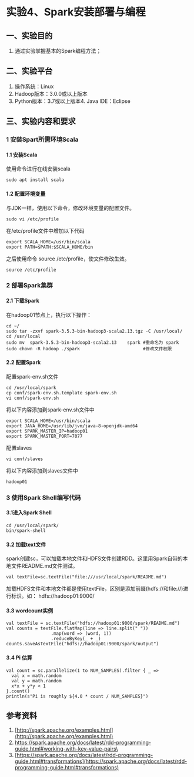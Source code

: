 # 实验4、Spark安装部署与编程

## 一、实验目的

1. 通过实验掌握基本的Spark编程方法；

## 二、实验平台

1. 操作系统：Linux
2. Hadoop版本：3.0.0或以上版本
3. Python版本：3.7或以上版本4. Java IDE：Eclipse

## 三、实验内容和要求

### 1 安装Spart所需环境Scala

#### 1.1 安装Scala

使用命令进行在线安装scala

```
sudo apt install scala
```

#### 1.2 配置环境变量

与JDK一样，使用以下命令，修改环境变量的配置文件。

```
sudo vi /etc/profile 
```

在/etc/profile文件中增加以下代码

```
export SCALA_HOME=/usr/bin/scala
export PATH=$PATH:$SCALA_HOME/bin
```

之后使用命令 source /etc/profile，使文件修改生效。

```
source /etc/profile
```

### 2 部署Spark集群

#### 2.1 下载Spark

在hadoop01节点上，执行以下操作：

```
cd ~/
sudo tar -zxvf spark-3.5.3-bin-hadoop3-scala2.13.tgz -C /usr/local/
cd /usr/local
sudo mv  spark-3.5.3-bin-hadoop3-scala2.13    spark #重命名为 spark
sudo chown -R hadoop ./spark                        #修改文件权限
```

#### 2.2 配置Spark

配置spark-env.sh文件

```
cd /usr/local/spark
cp conf/spark-env.sh.template spark-env.sh
vi conf/spark-env.sh
```

将以下内容添加到spark-env.sh文件中

```
export SCALA_HOME=/usr/bin/scala
export JAVA_HOME=/usr/lib/jvm/java-8-openjdk-amd64
export SPARK_MASTER_IP=hadoop01
export SPARK_MASTER_PORT=7077
```

配置slaves

```
vi conf/slaves
```

将以下内容添加到slaves文件中

```
hadoop01
```

### 3 使用Spark Shell编写代码

#### 3.1进入Spark Shell

```
cd /usr/local/spark/
bin/spark-shell
```

#### 3.2 加载text文件

spark创建sc，可以加载本地文件和HDFS文件创建RDD。这里用Spark自带的本地文件README.md文件测试。

```
val textFile=sc.textFile("file:///usr/local/spark/README.md")
```

加载HDFS文件和本地文件都是使用textFile，区别是添加前缀(hdfs://和file://)进行标识。如： hdfs://hadoop01:9000/

#### 3.3 wordcount实例

```
val textFile = sc.textFile("hdfs://hadoop01:9000/spark/README.md")
val counts = textFile.flatMap(line => line.split(" "))
                 .map(word => (word, 1))
                 .reduceByKey(_ + _)
counts.saveAsTextFile("hdfs://hadoop01:9000/spark/output")
```

#### 3.4 Pi 估算

```
val count = sc.parallelize(1 to NUM_SAMPLES).filter { _ =>
  val x = math.random
  val y = math.random
  x*x + y*y < 1
}.count()
println(s"Pi is roughly ${4.0 * count / NUM_SAMPLES}")
```

## 参考资料

1. [http://spark.apache.org/examples.html](http://spark.apache.org/examples.html)
2. [https://spark.apache.org/docs/latest/rdd-programming-guide.html#working-with-key-value-pairs\
   ](https://spark.apache.org/docs/latest/rdd-programming-guide.html#working-with-key-value-pairs)
3. [https://spark.apache.org/docs/latest/rdd-programming-guide.html#transformations](https://spark.apache.org/docs/latest/rdd-programming-guide.html#transformations)
